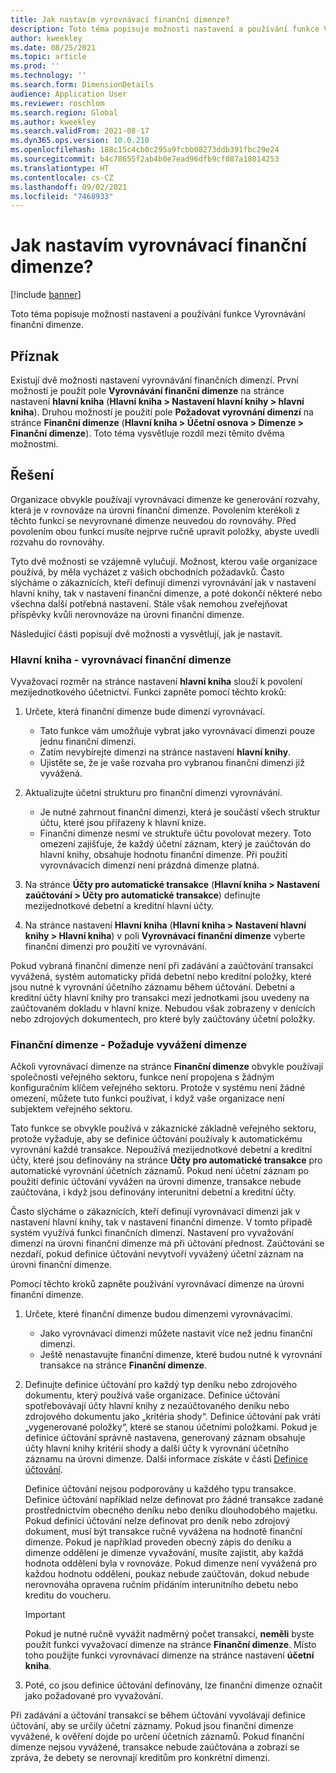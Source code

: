 ```yaml
---
title: Jak nastavím vyrovnávací finanční dimenze?
description: Toto téma popisuje možnosti nastavení a používání funkce Vyrovnávání finanční dimenze.
author: kweekley
ms.date: 08/25/2021
ms.topic: article
ms.prod: ''
ms.technology: ''
ms.search.form: DimensionDetails
audience: Application User
ms.reviewer: roschlom
ms.search.region: Global
ms.author: kweekley
ms.search.validFrom: 2021-08-17
ms.dyn365.ops.version: 10.0.210
ms.openlocfilehash: 188c15c4cb0c295a9fcbb08273ddb391fbc29e24
ms.sourcegitcommit: b4c78655f2ab4b0e7ead96dfb9cf087a18014253
ms.translationtype: HT
ms.contentlocale: cs-CZ
ms.lasthandoff: 09/02/2021
ms.locfileid: "7468933"
---
```

# <a name="how-do-i-set-up-balancing-financial-dimensions"></a>Jak nastavím vyrovnávací finanční dimenze?

[!include [banner](../includes/banner.md)]

Toto téma popisuje možnosti nastavení a používání funkce Vyrovnávání finanční dimenze.

## <a name="symptom"></a>Příznak

Existují dvě možnosti nastavení vyrovnávání finančních dimenzí. První možností je použít pole **Vyrovnávání finanční dimenze** na stránce nastavení **hlavní kniha** (**Hlavní kniha \> Nastavení hlavní knihy \> hlavní kniha**). Druhou možností je použití pole **Požadovat vyrovnání dimenzí** na stránce **Finanční dimenze** (**Hlavní kniha > Účetní osnova \> Dimenze \> Finanční dimenze**). Toto téma vysvětluje rozdíl mezi těmito dvěma možnostmi.

## <a name="resolution"></a>Řešení

Organizace obvykle používají vyrovnávací dimenze ke generování rozvahy, která je v rovnováze na úrovni finanční dimenze. Povolením kterékoli z těchto funkcí se nevyrovnané dimenze neuvedou do rovnováhy. Před povolením obou funkcí musíte nejprve ručně upravit položky, abyste uvedli rozvahu do rovnováhy.

Tyto dvě možnosti se vzájemně vylučují. Možnost, kterou vaše organizace používá, by měla vycházet z vašich obchodních požadavků. Často slýcháme o zákaznících, kteří definují dimenzi vyrovnávání jak v nastavení hlavní knihy, tak v nastavení finanční dimenze, a poté dokončí některé nebo všechna další potřebná nastavení. Stále však nemohou zveřejňovat příspěvky kvůli nerovnováze na úrovni finanční dimenze.

Následující části popisují dvě možnosti a vysvětlují, jak je nastavit.

### <a name="ledger--balancing-financial-dimension"></a>Hlavní kniha - vyrovnávací finanční dimenze

Vyvažovací rozměr na stránce nastavení **hlavní kniha** slouží k povolení mezijednotkového účetnictví. Funkci zapněte pomocí těchto kroků:

1. Určete, která finanční dimenze bude dimenzí vyrovnávací.

    - Tato funkce vám umožňuje vybrat jako vyrovnávací dimenzi pouze jednu finanční dimenzi.
    - Zatím nevybírejte dimenzi na stránce nastavení **hlavní knihy**.
    - Ujistěte se, že je vaše rozvaha pro vybranou finanční dimenzi již vyvážená.

2. Aktualizujte účetní strukturu pro finanční dimenzi vyrovnávání.

    - Je nutné zahrnout finanční dimenzi, která je součástí všech struktur účtu, které jsou přiřazeny k hlavní knize.
    - Finanční dimenze nesmí ve struktuře účtu povolovat mezery. Toto omezení zajišťuje, že každý účetní záznam, který je zaúčtován do hlavní knihy, obsahuje hodnotu finanční dimenze. Při použití vyrovnávacích dimenzí není prázdná dimenze platná.

3. Na stránce **Účty pro automatické transakce** (**Hlavní kniha \> Nastavení zaúčtování \> Účty pro automatické transakce**) definujte mezijednotkové debetní a kreditní hlavní účty.
4. Na stránce nastavení **Hlavní kniha** (**Hlavní kniha \> Nastavení hlavní knihy \> Hlavní kniha**) v poli **Vyrovnávací finanční dimenze** vyberte finanční dimenzi pro použití ve vyrovnávání.

Pokud vybraná finanční dimenze není při zadávání a zaúčtování transakcí vyvážená, systém automaticky přidá debetní nebo kreditní položky, které jsou nutné k vyrovnání účetního záznamu během účtování. Debetní a kreditní účty hlavní knihy pro transakci mezi jednotkami jsou uvedeny na zaúčtovaném dokladu v hlavní knize. Nebudou však zobrazeny v denících nebo zdrojových dokumentech, pro které byly zaúčtovány účetní položky.

### <a name="financial-dimensions--require-the-dimension-to-be-balanced"></a>Finanční dimenze - Požaduje vyvážení dimenze

Ačkoli vyrovnávací dimenze na stránce **Finanční dimenze** obvykle používají společnosti veřejného sektoru, funkce není propojena s žádným konfiguračním klíčem veřejného sektoru. Protože v systému není žádné omezení, můžete tuto funkci používat, i když vaše organizace není subjektem veřejného sektoru.

Tato funkce se obvykle používá v zákaznické základně veřejného sektoru, protože vyžaduje, aby se definice účtování používaly k automatickému vyrovnání každé transakce. Nepoužívá mezijednotkové debetní a kreditní účty, které jsou definovány na stránce **Účty pro automatické transakce** pro automatické vyrovnání účetních záznamů. Pokud není účetní záznam po použití definic účtování vyvážen na úrovni dimenze, transakce nebude zaúčtována, i když jsou definovány interunitní debetní a kreditní účty.

Často slýcháme o zákaznících, kteří definují vyrovnávací dimenzi jak v nastavení hlavní knihy, tak v nastavení finanční dimenze. V tomto případě systém využívá funkci finančních dimenzí. Nastavení pro vyvažování dimenzí na úrovni finanční dimenze má při účtování přednost. Zaúčtování se nezdaří, pokud definice účtování nevytvoří vyvážený účetní záznam na úrovni finanční dimenze.

Pomocí těchto kroků zapněte používání vyrovnávací dimenze na úrovni finanční dimenze.

1. Určete, které finanční dimenze budou dimenzemi vyrovnávacími.

    - Jako vyrovnávací dimenzi můžete nastavit více než jednu finanční dimenzi.
    - Ještě nenastavujte finanční dimenze, které budou nutné k vyrovnání transakce na stránce **Finanční dimenze**.

2. Definujte definice účtování pro každý typ deníku nebo zdrojového dokumentu, který používá vaše organizace. Definice účtování spotřebovávají účty hlavní knihy z nezaúčtovaného deníku nebo zdrojového dokumentu jako „kritéria shody“. Definice účtování pak vrátí „vygenerované položky“, které se stanou účetními položkami. Pokud je definice účtování správně nastavena, generovaný záznam obsahuje účty hlavní knihy kritérií shody a další účty k vyrovnání účetního záznamu na úrovni dimenze. Další informace získáte v části [Definice účtování](posting-definitions.md). 
   
   Definice účtování nejsou podporovány u každého typu transakce. Definice účtování například nelze definovat pro žádné transakce zadané prostřednictvím obecného deníku nebo deníku dlouhodobého majetku. Pokud definici účtování nelze definovat pro deník nebo zdrojový dokument, musí být transakce ručně vyvážena na hodnotě finanční dimenze. Pokud je například proveden obecný zápis do deníku a dimenze oddělení je dimenze vyvažování, musíte zajistit, aby každá hodnota oddělení byla v rovnováze.  Pokud dimenze není vyvážená pro každou hodnotu oddělení, poukaz nebude zaúčtován, dokud nebude nerovnováha opravena ručním přidáním interunitního debetu nebo kreditu do voucheru. 

    > [!IMPORTANT]
    > Pokud je nutné ručně vyvážit nadměrný počet transakcí, **neměli** byste použít funkci vyvažovací dimenze na stránce **Finanční dimenze**. Místo toho použijte funkci vyrovnávací dimenze na stránce nastavení **účetní kniha**.

3. Poté, co jsou definice účtování definovány, lze finanční dimenze označit jako požadované pro vyvažování.

Při zadávání a účtování transakcí se během účtování vyvolávají definice účtování, aby se určily účetní záznamy. Pokud jsou finanční dimenze vyvážené, k ověření dojde po určení účetních záznamů. Pokud finanční dimenze nejsou vyvážené, transakce nebude zaúčtována a zobrazí se zpráva, že debety se nerovnají kreditům pro konkrétní dimenzi.
